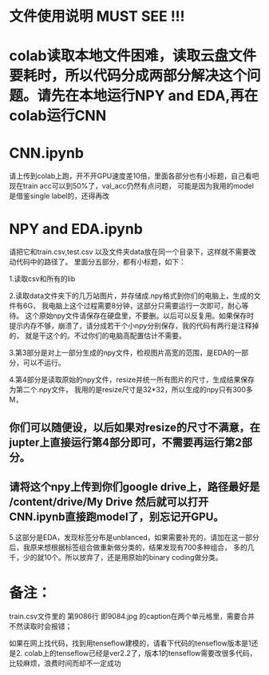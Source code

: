 # 文件使用说明 MUST SEE !!!
# colab读取本地文件困难，读取云盘文件要耗时，所以代码分成两部分解决这个问题。请先在本地运行NPY and EDA,再在colab运行CNN


# CNN.ipynb
请上传到colab上跑，开不开GPU速度差10倍，里面各部分也有小标题，自己看吧
现在train acc可以到50%了，val_acc仍然有点问题，
可能是因为我用的model是借鉴single label的，还得再改


# NPY and EDA.ipynb

请把它和train.csv,test.csv 以及文件夹data放在同一个目录下，这样就不需要改动代码中的路径了。
里面分五部分，都有小标题，如下：

1.读取csv和所有的lib

2.读取data文件夹下的几万站图片，并存储成.npy格式到你们的电脑上，生成的文件有6G，  我电脑上这个过程需要8分钟，这部分只需要运行一次即可，耐心等待。
  这个原始npy文件请保存在硬盘里，不要删。以后可以反复用。如果保存时提示内存不够，崩溃了，请分成若干个小npy分别保存，我的代码有两行是注释掉的，
  就是干这个的。不过你们的电脑高配置估计不需要。
  
3.第3部分是对上一部分生成的npy文件，检视图片高宽的范围，是EDA的一部分，可以不运行。

4.第4部分是读取原始的npy文件，resize并统一所有图片的尺寸，生成结果保存为第二个.npy文件，
  我用的是resize尺寸是32*32，所以生成的npy只有300多M，
  
  ## 你们可以随便设，以后如果对resize的尺寸不满意，在jupter上直接运行第4部分即可，不需要再运行第2部分。
  ## 请将这个npy上传到你们google drive上，路径最好是  /content/drive/My Drive 然后就可以打开 CNN.ipynb直接跑model了，别忘记开GPU。
  
5.这部分是EDA，发现标签分布是unblanced，如果需要补充的，请加在这一部分后，我原来想根据标签组合做重新做分类的，结果发现有700多种组合，
  多的几千，少的就10个。所以放弃了，还是用原始的binary coding做分类。


# 备注：
train.csv文件里的 第9086行 即9084.jpg 的caption在两个单元格里，需要合并不然读取时会报错；

如果在网上找代码，找到用tenseflow建模的，请看下代码的tenseflow版本是1还是2. 
colab上的tenseflow已经是ver2.2了，版本1的tenseflow需要改很多代码，比较麻烦，浪费时间而却不一定成功

